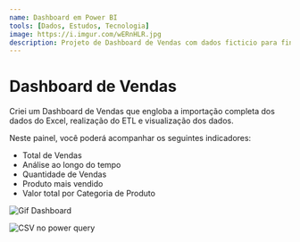 ```yaml
---
name: Dashboard em Power BI
tools: [Dados, Estudos, Tecnologia]
image: https://i.imgur.com/wERnHLR.jpg
description: Projeto de Dashboard de Vendas com dados ficticio para fins de estudos!
---
```


# Dashboard de Vendas

Criei um Dashboard de Vendas que engloba a importação completa dos dados do Excel, realização do ETL e visualização dos dados.

Neste painel, você poderá acompanhar os seguintes indicadores:

* Total de Vendas
* Análise ao longo do tempo
* Quantidade de Vendas
* Produto mais vendido
* Valor total por Categoria de Produto


![Gif Dashboard](https://i.imgur.com/iI4Tcqn.gif)

![CSV no power query](https://i.imgur.com/VjJPJ6P.png)

<!-- <p class="text-center">
{% include elements/button.html link="https://github.com" text="Learn More" %}
</p> -->